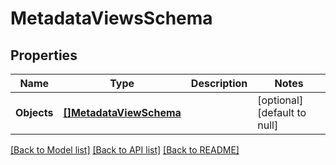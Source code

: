 # MetadataViewsSchema

## Properties
Name | Type | Description | Notes
------------ | ------------- | ------------- | -------------
**Objects** | [**[]MetadataViewSchema**](MetadataViewSchema.md) |  | [optional] [default to null]

[[Back to Model list]](../README.md#documentation-for-models) [[Back to API list]](../README.md#documentation-for-api-endpoints) [[Back to README]](../README.md)


